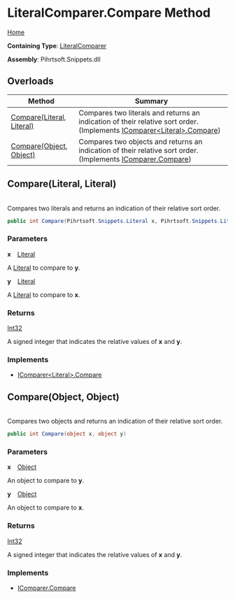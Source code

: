 # LiteralComparer\.Compare Method

[Home](../../../../../README.md)

**Containing Type**: [LiteralComparer](../README.md)

**Assembly**: Pihrtsoft\.Snippets\.dll

## Overloads

| Method | Summary |
| ------ | ------- |
| [Compare(Literal, Literal)](#Pihrtsoft_Snippets_Comparers_LiteralComparer_Compare_Pihrtsoft_Snippets_Literal_Pihrtsoft_Snippets_Literal_) | Compares two literals and returns an indication of their relative sort order\. \(Implements [IComparer\<Literal>.Compare](https://docs.microsoft.com/en-us/dotnet/api/system.collections.generic.icomparer-1.compare)\) |
| [Compare(Object, Object)](#Pihrtsoft_Snippets_Comparers_LiteralComparer_Compare_System_Object_System_Object_) | Compares two objects and returns an indication of their relative sort order\. \(Implements [IComparer.Compare](https://docs.microsoft.com/en-us/dotnet/api/system.collections.icomparer.compare)\) |

## Compare\(Literal, Literal\) <a name="Pihrtsoft_Snippets_Comparers_LiteralComparer_Compare_Pihrtsoft_Snippets_Literal_Pihrtsoft_Snippets_Literal_"></a>

\
Compares two literals and returns an indication of their relative sort order\.

```csharp
public int Compare(Pihrtsoft.Snippets.Literal x, Pihrtsoft.Snippets.Literal y)
```

### Parameters

**x** &ensp; [Literal](../../../Literal/README.md)

A [Literal](../../../Literal/README.md) to compare to **y**\.

**y** &ensp; [Literal](../../../Literal/README.md)

A [Literal](../../../Literal/README.md) to compare to **x**\.

### Returns

[Int32](https://docs.microsoft.com/en-us/dotnet/api/system.int32)

A signed integer that indicates the relative values of **x** and **y**\.

### Implements

* [IComparer\<Literal>.Compare](https://docs.microsoft.com/en-us/dotnet/api/system.collections.generic.icomparer-1.compare)

## Compare\(Object, Object\) <a name="Pihrtsoft_Snippets_Comparers_LiteralComparer_Compare_System_Object_System_Object_"></a>

\
Compares two objects and returns an indication of their relative sort order\.

```csharp
public int Compare(object x, object y)
```

### Parameters

**x** &ensp; [Object](https://docs.microsoft.com/en-us/dotnet/api/system.object)

An object to compare to **y**\.

**y** &ensp; [Object](https://docs.microsoft.com/en-us/dotnet/api/system.object)

An object to compare to **x**\.

### Returns

[Int32](https://docs.microsoft.com/en-us/dotnet/api/system.int32)

A signed integer that indicates the relative values of **x** and **y**\.

### Implements

* [IComparer.Compare](https://docs.microsoft.com/en-us/dotnet/api/system.collections.icomparer.compare)

